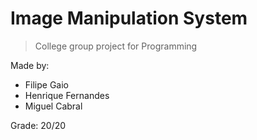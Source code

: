 # Image Manipulation System
> College group project for Programming

Made by:
- Filipe Gaio
- Henrique Fernandes
- Miguel Cabral

Grade: 20/20
